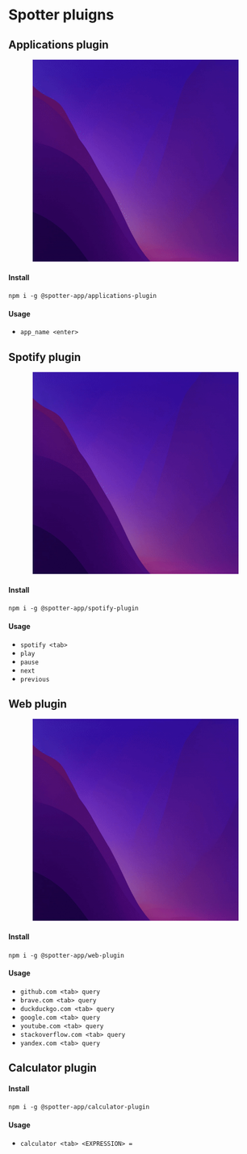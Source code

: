 # Spotter pluigns

## Applications plugin
<p align="center">
  <img src="/packages/previews/apps.gif?raw=true" alt="" height="400" />
</p>

#### Install
`npm i -g @spotter-app/applications-plugin`

#### Usage
- `app_name <enter>`

## Spotify plugin
<p align="center">
  <img src="/packages/previews/spotify.gif?raw=true" alt="" height="400" />
</p>

#### Install
`npm i -g @spotter-app/spotify-plugin`

#### Usage
- `spotify <tab>`
- `play`
- `pause`
- `next`
- `previous`

## Web plugin
<p align="center">
  <img src="/packages/previews/web.gif?raw=true" alt="" height="400" />
</p>

#### Install
`npm i -g @spotter-app/web-plugin`

#### Usage
- `github.com <tab> query`
- `brave.com <tab> query`
- `duckduckgo.com <tab> query`
- `google.com <tab> query`
- `youtube.com <tab> query`
- `stackoverflow.com <tab> query`
- `yandex.com <tab> query`

## Calculator plugin

#### Install
`npm i -g @spotter-app/calculator-plugin`

#### Usage
- `calculator <tab> <EXPRESSION> =`
